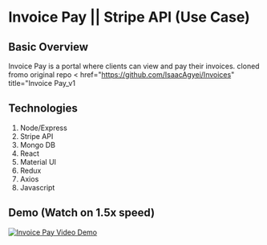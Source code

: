 # Invoice Pay || Stripe API (Use Case)

## Basic Overview
Invoice Pay is a portal where clients can view and pay their invoices.
cloned fromo original repo < href="https://github.com/IsaacAgyei/Invoices" title="Invoice Pay_v1</a>


## Technologies 
1. Node/Express
1. Stripe API
1. Mongo DB
1. React
1. Material UI
1. Redux
1. Axios
1. Javascript


## Demo (Watch on 1.5x speed)
<a href="https://www.youtube.com/watch?v=sjEGhWhqDig" target="_blank" rel="noopener noreferrer" title="Invoice Pay Video Demo"><img alt="Invoice Pay Video Demo" /></a>
